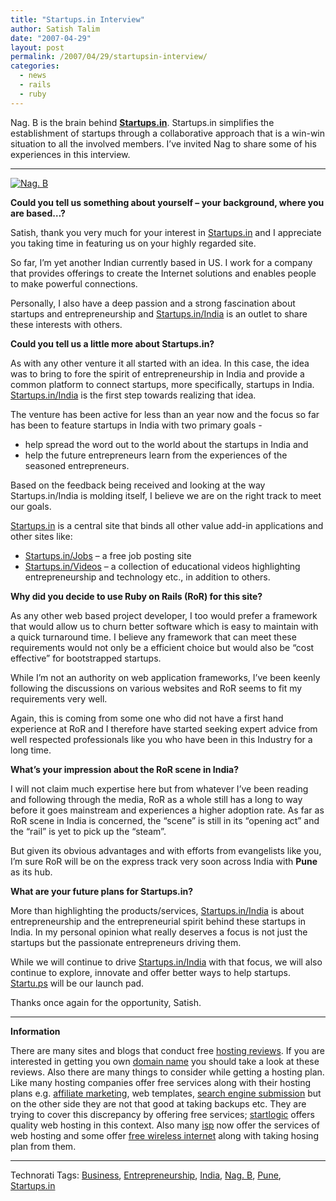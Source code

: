 ```yaml
---
title: "Startups.in Interview"
author: Satish Talim
date: "2007-04-29"
layout: post
permalink: /2007/04/29/startupsin-interview/
categories:
  - news
  - rails
  - ruby
---
```

Nag. B is the brain behind **[Startups.in](http://startups.in/)**.
Startups.in simplifies the establishment of startups through a
collaborative approach that is a win-win situation to all the involved
members. I’ve invited Nag to share some of his experiences in this
interview.
<!--more-->

* * * * *

[![Nag.
B](http://startups.in/India/images/nag.png)](http://startups.in/India/images/nag.png "Nag. B")

**Could you tell us something about yourself – your background, where
you are based…?**

Satish, thank you very much for your interest in
[Startups.in](http://startups.in/) and I appreciate you taking time in
featuring us on your highly regarded site.

So far, I’m yet another Indian currently based in US. I work for a
company that provides offerings to create the Internet solutions and
enables people to make powerful connections.

Personally, I also have a deep passion and a strong fascination about
startups and entrepreneurship and
[Startups.in/India](http://startups.in/India) is an outlet to share
these interests with others.

**Could you tell us a little more about Startups.in?**

As with any other venture it all started with an idea. In this case, the
idea was to bring to fore the spirit of entrepreneurship in India and
provide a common platform to connect startups, more specifically,
startups in India. [Startups.in/India](http://startups.in/India) is the
first step towards realizing that idea.

The venture has been active for less than an year now and the focus so
far has been to feature startups in India with two primary goals -

-   help spread the word out to the world about the startups in India
    and
-   help the future entrepreneurs learn from the experiences of the
    seasoned entrepreneurs.

Based on the feedback being received and looking at the way
Startups.in/India is molding itself, I believe we are on the right track
to meet our goals.

[Startups.in](http://startups.in/) is a central site that binds all
other value add-in applications and other sites like:

-   [Startups.in/Jobs](http://jobs.startups.in/) – a free job posting
    site
-   [Startups.in/Videos](http://videos.startups.in/) – a collection of
    educational videos highlighting entrepreneurship and technology
    etc., in addition to others.

**Why did you decide to use Ruby on Rails (RoR) for this site?**

As any other web based project developer, I too would prefer a framework
that would allow us to churn better software which is easy to maintain
with a quick turnaround time. I believe any framework that can meet
these requirements would not only be a efficient choice but would also
be “cost effective” for bootstrapped startups.

While I’m not an authority on web application frameworks, I’ve been
keenly following the discussions on various websites and RoR seems to
fit my requirements very well.

Again, this is coming from some one who did not have a first hand
experience at RoR and I therefore have started seeking expert advice
from well respected professionals like you who have been in this
Industry for a long time.

**What’s your impression about the RoR scene in India?**

I will not claim much expertise here but from whatever I’ve been reading
and following through the media, RoR as a whole still has a long to way
before it goes mainstream and experiences a higher adoption rate. As far
as RoR scene in India is concerned, the “scene” is still in its “opening
act” and the “rail” is yet to pick up the “steam”.

But given its obvious advantages and with efforts from evangelists like
you, I’m sure RoR will be on the express track very soon across India
with **Pune** as its hub.

**What are your future plans for Startups.in?**

More than highlighting the products/services,
[Startups.in/India](http://startups.in/India) is about entrepreneurship
and the entrepreneurial spirit behind these startups in India. In my
personal opinion what really deserves a focus is not just the startups
but the passionate entrepreneurs driving them.

While we will continue to drive
[Startups.in/India](http://startups.in/India) with that focus, we will
also continue to explore, innovate and offer better ways to help
startups. [Startu.ps](http://startu.ps/) will be our launch pad.

Thanks once again for the opportunity, Satish.

* * * * *

**Information**

There are many sites and blogs that conduct free [hosting
reviews](http://www.thehostplanet.com/reviews/reviews.html). If you are
interested in getting you own [domain
name](http://www.registeranydomain.com) you should take a look at these
reviews. Also there are many things to consider while getting a hosting
plan. Like many hosting companies offer free services along with their
hosting plans e.g. [affiliate
marketing](http://www.performanceppc.com/Affiliate-Marketing/), web
templates, [search engine
submission](http://www.1-hit.com/free-search-engine-submit.php) but on
the other side they are not that good at taking backups etc. They are
trying to cover this discrepancy by offering free services;
[startlogic](http://www.complete-website-hosting.com/review-startlogic.htm)
offers quality web hosting in this context. Also many
[isp](http://www.ispsushi.com) now offer the services of web hosting and
some offer [free wireless internet](http://www.cableunplugged.com) along
with taking hosing plan from them.

* * * * *


Technorati Tags: [Business](http://technorati.com/tag/Business),
[Entrepreneurship](http://technorati.com/tag/Entrepreneurship),
[India](http://technorati.com/tag/India), [Nag.
B](http://technorati.com/tag/Nag.+B),
[Pune](http://technorati.com/tag/Pune),
[Startups.in](http://technorati.com/tag/Startups.in)
